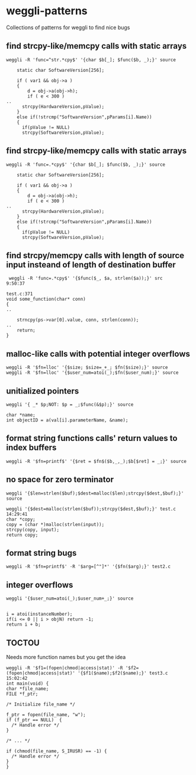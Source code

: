 # weggli-patterns
Collections of patterns for weggli to find nice bugs


## find strcpy-like/memcpy calls with static arrays

```
weggli -R 'func=^str.*cpy$' '{char $b[_]; $func($b, _);}' source

    static char SoftwareVersion[256];

    if ( var1 && obj->a )
    {
        d = obj->a(obj->h);
        if ( e < 300 )
..
      strcpy(HardwareVersion,pValue);
    }
    else if(!strcmp("SoftwareVersion",pParams[i].Name))
    {
      if(pValue != NULL)
      strcpy(SoftwareVersion,pValue);
```


## find strcpy-like/memcpy calls with static arrays

```
weggli -R 'func=.*cpy$' '{char $b[_]; $func($b, _);}' source

    static char SoftwareVersion[256];

    if ( var1 && obj->a )
    {
        d = obj->a(obj->h);
        if ( e < 300 )
..
      strcpy(HardwareVersion,pValue);
    }
    else if(!strcmp("SoftwareVersion",pParams[i].Name))
    {
      if(pValue != NULL)
      strcpy(SoftwareVersion,pValue);
```

## find strcpy/memcpy calls with length of source input insteand of length of destination buffer

```
 weggli -R 'func=.*cpy$' '{$func($_, $a, strlen($a));}' src                                                                                                                                                                                                                                                                             9:50:37

test.c:371
void some_function(char* conn)
{
..

    strncpy(ps->var[0].value, conn, strlen(conn));
..
    return;
}
```


## malloc-like calls with potential integer overflows

```
weggli -R '$fn=lloc' '{$size; $size=_+_; $fn($size);}' source
weggli -R '$fn=lloc' '{$user_num=atoi(_);$fn($user_num);}' source
```

## unitialized pointers

```
weggli '{ _* $p;NOT: $p = _;$func(&$p);}' source
 
char *name;
int objectID = a(val[i].parameterName, &name);
 ```
 
 ## format string functions calls' return values to index buffers
 
 ```
weggli -R '$fn=printf$' '{$ret = $fn$($b,_,_);$b[$ret] = _;}' source
 ```
 
 ## no space for zero terminator
 
 `weggli '{$len=strlen($buf);$dest=malloc($len);strcpy($dest,$buf);}' source`
 
 ```
 weggli '{$dest=malloc(strlen($buf));strcpy($dest,$buf);}' test.c                                                                              14:29:41
char *copy;
copy = (char *)malloc(strlen(input));
strcpy(copy, input);
return copy;
```


## format string bugs

`weggli -R '$fn=printf$' -R '$arg=[^"]*' '{$fn($arg);}' test2.c`

## integer overflows

```
weggli '{$user_num=atoi(_);$user_num+_;}' source


i = atoi(instanceNumber);
if(i <= 0 || i > objN) return -1;
return i + b;
```

## TOCTOU

Needs more function names but you get the idea

```
weggli -R '$f1=(fopen|chmod|access|stat)' -R '$f2=(fopen|chmod|access|stat)' '{$f1($name);$f2($name);}' test3.c                               15:02:42
int main(void) {
char *file_name;
FILE *f_ptr;

/* Initialize file_name */

f_ptr = fopen(file_name, "w");
if (f_ptr == NULL)  {
  /* Handle error */
}

/* ... */

if (chmod(file_name, S_IRUSR) == -1) {
  /* Handle error */
}
}
```
